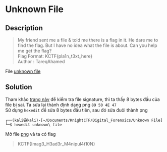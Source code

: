 # Unknown File
## Description
> My friend sent me a file & told me there is a flag in it. He dare me to find the flag. But I have no idea what the file is about. Can you help me get the flag?        
> Flag Format: KCTF{pla1n_t3xt_here}      
> Author : TareqAhamed

File [unknown file](https://github.com/Butterflies4/KnightCTF2022/blob/main/Digital%20Forensics/Unknown%20File/unknown%20file)
## Solution
Tham khảo [trang này](https://www.garykessler.net/library/file_sigs.html) để kiểm tra file signature, thì ta thấy 8 bytes đầu của file bị sai. Ta sửa lại thành định dạng png `89 50 4E 47`    
Sử dụng `hexedit` để sửa 8 bytes đầu tiên, sau đó sửa đuôi thành png
```
┌──(kali㉿kali)-[~/Documents/KnightCTF/Digital_Forensics/Unknown File]
└─$ hexedit unknown\ file
```
Mở file [png](https://github.com/Butterflies4/KnightCTF2022/blob/main/Digital%20Forensics/Unknown%20File/unknown%20file.png) và ta có flag     
> KCTF{Imag3_H3ad3r_M4nipul4t10N}
